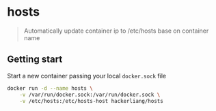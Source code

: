 # hosts
> Automatically update container ip to /etc/hosts base on container name

## Getting start

Start a new container passing your local `docker.sock` file

```bash
docker run -d --name hosts \
    -v /var/run/docker.sock:/var/run/docker.sock \
    -v /etc/hosts:/etc/hosts-host hackerliang/hosts
```